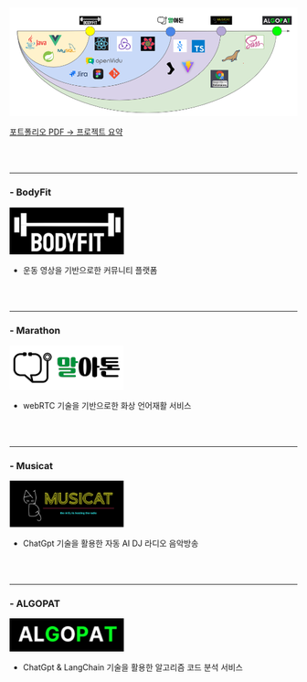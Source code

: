 <img src="./Skill3.png">

<br>

[포트폴리오 PDF -> 프로젝트 요약](./포트폴리오_지원자_이연학.pdf)

<br>
<br>

---

### - BodyFit

<img src="./BodyFit/body-fit-vue-app/src/static/img/logo.png" style="width : 200px">

- 운동 영상을 기반으로한 커뮤니티 플랫폼

<br>
<br>

---

### - Marathon

<img src="./Marathon/Frontend/marathon/src/img/logoMain.png" style="width : 200px">

- webRTC 기술을 기반으로한 화상 언어재활 서비스

<br>
<br>

---

### - Musicat

<img src="./Musicat/image/Logo.png" style="width : 200px">

- ChatGpt 기술을 활용한 자동 AI DJ 라디오 음악방송

<br>
<br>

---

### - ALGOPAT

<img src="./ALGOPAT/image/algopat-logo.png" style="width : 200px">

- ChatGpt & LangChain 기술을 활용한 알고리즘 코드 분석 서비스
